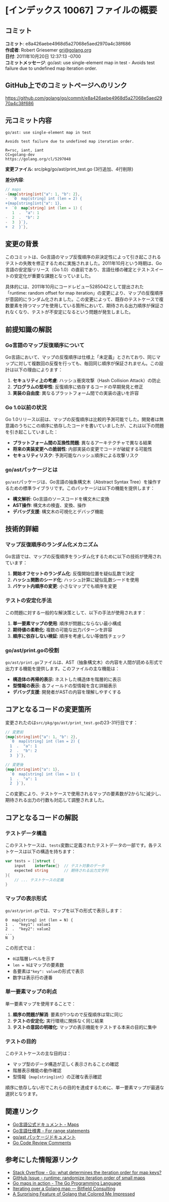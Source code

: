 # [インデックス 10067] ファイルの概要

## コミット

**コミット**: e8a426aebe4968d5a27068e5aed2970a4c38f686  
**作成者**: Robert Griesemer <gri@golang.org>  
**日付**: 2011年10月20日 12:37:13 -0700  
**コミットメッセージ**: go/ast: use single-element map in test - Avoids test failure due to undefined map iteration order.

## GitHub上でのコミットページへのリンク

https://github.com/golang/go/commit/e8a426aebe4968d5a27068e5aed2970a4c38f686

## 元コミット内容

```
go/ast: use single-element map in test

Avoids test failure due to undefined map iteration order.

R=rsc, iant, iant
CC=golang-dev
https://golang.org/cl/5297048
```

**変更ファイル**: src/pkg/go/ast/print_test.go (3行追加、4行削除)

**差分内容**:
```go
// maps
-{map[string]int{"a": 1, "b": 2},
-  `0  map[string] int (len = 2) {
+{map[string]int{"a": 1},
+  `0  map[string] int (len = 1) {
   1  .  "a": 1
-  2  .  "b": 2
-  3  }`},
+  2  }`},
```

## 変更の背景

このコミットは、Go言語のマップ反復順序の非決定性によって引き起こされるテストの失敗を修正するために実施されました。2011年10月という時期は、Go言語の安定版リリース（Go 1.0）の直前であり、言語仕様の確定とテストスイートの安定化が重要な課題となっていました。

具体的には、2011年10月にコードレビュー5285042として提出された「runtime: random offset for map iteration」の変更により、マップの反復順序が意図的にランダム化されました。この変更によって、既存のテストケースで複数要素を持つマップを使用している箇所において、期待される出力順序が保証されなくなり、テストが不安定になるという問題が発生しました。

## 前提知識の解説

### Go言語のマップ反復順序について

Go言語において、マップの反復順序は仕様上「未定義」とされており、同じマップに対して複数回の反復を行っても、毎回同じ順序が保証されません。この設計は以下の理由によります：

1. **セキュリティ上の考慮**: ハッシュ衝突攻撃（Hash Collision Attack）の防止
2. **プログラムの堅牢性**: 反復順序に依存するコードの早期発見と修正
3. **実装の自由度**: 異なるプラットフォーム間での実装の違いを許容

### Go 1.0以前の状況

Go 1.0リリース以前は、マップの反復順序は比較的予測可能でした。開発者は無意識のうちにこの順序に依存したコードを書いていましたが、これは以下の問題を引き起こしていました：

- **プラットフォーム間の互換性問題**: 異なるアーキテクチャで異なる結果
- **将来の実装変更への脆弱性**: 内部実装の変更でコードが破綻する可能性
- **セキュリティリスク**: 予測可能なハッシュ順序による攻撃リスク

### go/astパッケージとは

`go/ast`パッケージは、Go言語の抽象構文木（Abstract Syntax Tree）を操作するための標準ライブラリです。このパッケージは以下の機能を提供します：

- **構文解析**: Go言語のソースコードを構文木に変換
- **AST操作**: 構文木の検査、変換、操作
- **デバッグ支援**: 構文木の可視化とデバッグ機能

## 技術的詳細

### マップ反復順序のランダム化メカニズム

Go言語では、マップの反復順序をランダム化するために以下の技術が使用されています：

1. **開始オフセットのランダム化**: 反復開始位置を疑似乱数で決定
2. **ハッシュ関数のシード化**: ハッシュ計算に疑似乱数シードを使用
3. **バケット内順序の変更**: 小さなマップでも順序を変更

### テストの安定化手法

この問題に対する一般的な解決策として、以下の手法が使用されます：

1. **単一要素マップの使用**: 順序が問題にならない最小構成
2. **期待値の柔軟化**: 複数の可能な出力パターンを許容
3. **順序に依存しない検証**: 順序を考慮しない等価性チェック

### go/ast/print.goの役割

`go/ast/print.go`ファイルは、AST（抽象構文木）の内容を人間が読める形式で出力する機能を提供します。このファイルの主な機能は：

- **構造体の再帰的表示**: ネストした構造体を階層的に表示
- **型情報の表示**: 各フィールドの型情報を含む詳細表示
- **デバッグ支援**: 開発者がASTの内容を理解しやすくする

## コアとなるコードの変更箇所

変更されたのは`src/pkg/go/ast/print_test.go`の23-31行目です：

```go
// 変更前
{map[string]int{"a": 1, "b": 2},
  `0  map[string] int (len = 2) {
  1  .  "a": 1
  2  .  "b": 2
  3  }`},

// 変更後
{map[string]int{"a": 1},
  `0  map[string] int (len = 1) {
  1  .  "a": 1
  2  }`},
```

この変更により、テストケースで使用されるマップの要素数が2から1に減少し、期待される出力の行数も対応して調整されました。

## コアとなるコードの解説

### テストデータ構造

このテストケースは、`tests`変数に定義されたテストデータの一部です。各テストケースは以下の構造を持ちます：

```go
var tests = []struct {
    input    interface{}  // テスト対象のデータ
    expected string       // 期待される出力文字列
}{
    // ... テストケースの定義
}
```

### マップの表示形式

`go/ast/print.go`では、マップを以下の形式で表示します：

```
0  map[string] int (len = N) {
1  .  "key1": value1
2  .  "key2": value2
...
N  }
```

この形式では：
- `0`は階層レベルを示す
- `len = N`はマップの要素数
- 各要素は`"key": value`の形式で表示
- 数字は表示行の連番

### 単一要素マップの利点

単一要素マップを使用することで：

1. **順序の問題が解消**: 要素が1つなので反復順序は常に同じ
2. **テストの安定化**: 実行環境に関係なく同じ結果
3. **テストの意図の明確化**: マップの表示機能をテストする本来の目的に集中

### テストの目的

このテストケースの主な目的は：

- マップ型のデータ構造が正しく表示されることの確認
- 階層表示機能の動作確認
- 型情報（`map[string]int`）の正確な表示確認

順序に依存しない形でこれらの目的を達成するために、単一要素マップが最適な選択となります。

## 関連リンク

- [Go言語公式ドキュメント - Maps](https://go.dev/blog/maps)
- [Go言語仕様書 - For range statements](https://go.dev/ref/spec#For_range)
- [go/ast パッケージドキュメント](https://pkg.go.dev/go/ast)
- [Go Code Review Comments](https://go.dev/wiki/CodeReviewComments)

## 参考にした情報源リンク

- [Stack Overflow - Go: what determines the iteration order for map keys?](https://stackoverflow.com/questions/9619479/go-what-determines-the-iteration-order-for-map-keys)
- [GitHub Issue - runtime: randomize iteration order of small maps](https://github.com/golang/go/issues/6719)
- [Go maps in action - The Go Programming Language](https://go.dev/blog/maps)
- [Iterating over a Golang map — Bitfield Consulting](https://bitfieldconsulting.com/posts/map-iteration)
- [A Surprising Feature of Golang that Colored Me Impressed](https://nathanleclaire.com/blog/2014/04/27/a-surprising-feature-of-golang-that-colored-me-impressed/)